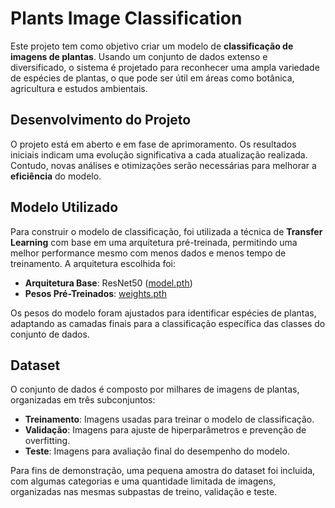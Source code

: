 # Plants Image Classification

Este projeto tem como objetivo criar um modelo de **classificação de imagens de plantas**. Usando um conjunto de dados extenso e diversificado, o sistema é projetado para reconhecer uma ampla variedade de espécies de plantas, o que pode ser útil em áreas como botânica, agricultura e estudos ambientais.

## Desenvolvimento do Projeto
O projeto está em aberto e em fase de aprimoramento. Os resultados iniciais indicam uma evolução significativa a cada atualização realizada. Contudo, novas análises e otimizações serão necessárias para melhorar a **eficiência** do modelo.

## Modelo Utilizado
Para construir o modelo de classificação, foi utilizada a técnica de **Transfer Learning** com base em uma arquitetura pré-treinada, permitindo uma melhor performance mesmo com menos dados e menos tempo de treinamento. A arquitetura escolhida foi:

- **Arquitetura Base**:  ResNet50 ([model.pth](model.pth))
- **Pesos Pré-Treinados**: [weights.pth](weights.pth)

Os pesos do modelo foram ajustados para identificar espécies de plantas, adaptando as camadas finais para a classificação específica das classes do conjunto de dados.

## Dataset
O conjunto de dados é composto por milhares de imagens de plantas, organizadas em três subconjuntos:

- **Treinamento**: Imagens usadas para treinar o modelo de classificação.
- **Validação**: Imagens para ajuste de hiperparâmetros e prevenção de overfitting.
- **Teste**: Imagens para avaliação final do desempenho do modelo.

Para fins de demonstração, uma pequena amostra do dataset foi incluida, com algumas categorias e uma quantidade limitada de imagens, organizadas nas mesmas subpastas de treino, validação e teste.
